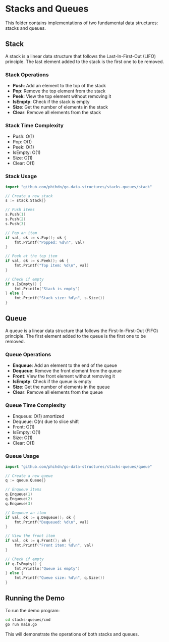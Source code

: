 # Stacks and Queues

This folder contains implementations of two fundamental data structures: stacks and queues.

## Stack

A stack is a linear data structure that follows the Last-In-First-Out (LIFO) principle. The last element added to the stack is the first one to be removed.

### Stack Operations

- **Push**: Add an element to the top of the stack
- **Pop**: Remove the top element from the stack
- **Peek**: View the top element without removing it
- **IsEmpty**: Check if the stack is empty
- **Size**: Get the number of elements in the stack
- **Clear**: Remove all elements from the stack

### Stack Time Complexity

- Push: O(1)
- Pop: O(1)
- Peek: O(1)
- IsEmpty: O(1)
- Size: O(1)
- Clear: O(1)

### Stack Usage

```go
import "github.com/phihdn/go-data-structures/stacks-queues/stack"

// Create a new stack
s := stack.Stack{}

// Push items
s.Push(1)
s.Push(2)
s.Push(3)

// Pop an item
if val, ok := s.Pop(); ok {
    fmt.Printf("Popped: %d\n", val)
}

// Peek at the top item
if val, ok := s.Peek(); ok {
    fmt.Printf("Top item: %d\n", val)
}

// Check if empty
if s.IsEmpty() {
    fmt.Println("Stack is empty")
} else {
    fmt.Printf("Stack size: %d\n", s.Size())
}
```

## Queue

A queue is a linear data structure that follows the First-In-First-Out (FIFO) principle. The first element added to the queue is the first one to be removed.

### Queue Operations

- **Enqueue**: Add an element to the end of the queue
- **Dequeue**: Remove the front element from the queue
- **Front**: View the front element without removing it
- **IsEmpty**: Check if the queue is empty
- **Size**: Get the number of elements in the queue
- **Clear**: Remove all elements from the queue

### Queue Time Complexity

- Enqueue: O(1) amortized
- Dequeue: O(n) due to slice shift
- Front: O(1)
- IsEmpty: O(1)
- Size: O(1)
- Clear: O(1)

### Queue Usage

```go
import "github.com/phihdn/go-data-structures/stacks-queues/queue"

// Create a new queue
q := queue.Queue{}

// Enqueue items
q.Enqueue(1)
q.Enqueue(2)
q.Enqueue(3)

// Dequeue an item
if val, ok := q.Dequeue(); ok {
    fmt.Printf("Dequeued: %d\n", val)
}

// View the front item
if val, ok := q.Front(); ok {
    fmt.Printf("Front item: %d\n", val)
}

// Check if empty
if q.IsEmpty() {
    fmt.Println("Queue is empty")
} else {
    fmt.Printf("Queue size: %d\n", q.Size())
}
```

## Running the Demo

To run the demo program:

```bash
cd stacks-queues/cmd
go run main.go
```

This will demonstrate the operations of both stacks and queues.

